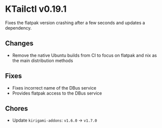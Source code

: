 # KTailctl v0.19.1

Fixes the flatpak version crashing after a few seconds and updates a dependency.

## Changes

- Remove the native Ubuntu builds from CI to focus on flatpak and nix as the main distribution methods

## Fixes

- Fixes incorrect name of the DBus service
- Provides flatpak access to the DBus service

## Chores

- Update `kirigami-addons`: `v1.6.0` -> `v1.7.0`
